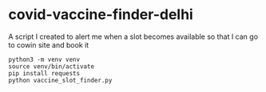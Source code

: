 # covid-vaccine-finder-delhi
A script I created to alert me when a slot becomes available so that I can go to cowin site and book it


```
python3 -m venv venv
source venv/bin/activate
pip install requests 
python vaccine_slot_finder.py
```
